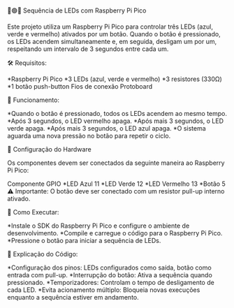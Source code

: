 🔵🟢🔴 Sequência de LEDs com Raspberry Pi Pico

Este projeto utiliza um Raspberry Pi Pico para controlar três LEDs (azul, verde e vermelho) ativados por um botão. Quando o botão é pressionado, os LEDs acendem simultaneamente e, em seguida, desligam um por um, respeitando um intervalo de 3 segundos entre cada um.

🛠️ Requisitos:

*Raspberry Pi Pico
*3 LEDs (azul, verde e vermelho)
*3 resistores (330Ω)
*1 botão push-button
Fios de conexão
Protoboard

📌 Funcionamento:

*Quando o botão é pressionado, todos os LEDs acendem ao mesmo tempo.
*Após 3 segundos, o LED vermelho apaga.
*Após mais 3 segundos, o LED verde apaga.
*Após mais 3 segundos, o LED azul apaga.
*O sistema aguarda uma nova pressão no botão para repetir o ciclo.

🔧 Configuração do Hardware

Os componentes devem ser conectados da seguinte maneira ao Raspberry Pi Pico:

Componente	GPIO
*LED Azul	11
*LED Verde	12
*LED Vermelho	13
*Botão	5
⚠️ Importante: O botão deve ser conectado com um resistor pull-up interno ativado.

🚀 Como Executar:

*Instale o SDK do Raspberry Pi Pico e configure o ambiente de desenvolvimento.
*Compile e carregue o código para o Raspberry Pi Pico.
*Pressione o botão para iniciar a sequência de LEDs.

📝 Explicação do Código:

*Configuração dos pinos: LEDs configurados como saída, botão como entrada com pull-up.
*Interrupção do botão: Ativa a sequência quando pressionado.
*Temporizadores: Controlam o tempo de desligamento de cada LED.
*Evita acionamento múltiplo: Bloqueia novas execuções enquanto a sequência estiver em andamento.
